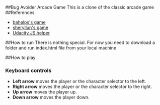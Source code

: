 ##Bug Avoider Arcade Game
This is a clone of the classic arcade game
##References

- [bahalps's game](https://github.com/bahalps/frontend-nanodegree-arcade-game)
- [sheryllun's game](https://github.com/sheryllun/Project3-BugAvoider)
- [Udacity JS helper](https://github.com/udacity/frontend-nanodegree-arcade-game)

##How to run
There is nothing special. For now you need to download a folder and run index.html file from your local machine

##How to play

### Keyboard controls
* **Left arrow** moves the player or the character selector to the left.
* **Right arrow** moves the player or the character selector to the right.
* **Up arrow** moves the player up.
* **Down arrow** moves the player down.
